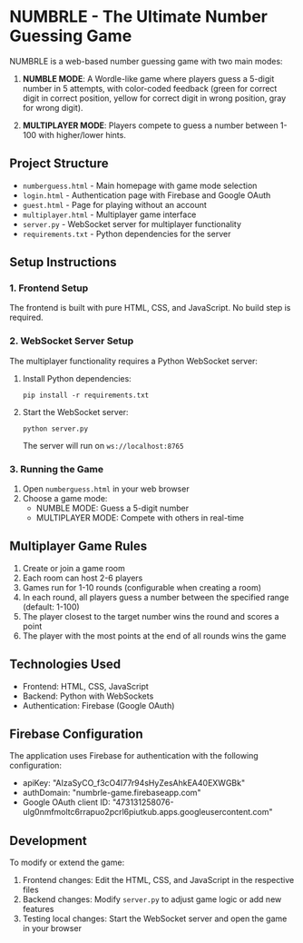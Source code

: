 # NUMBRLE - The Ultimate Number Guessing Game

NUMBRLE is a web-based number guessing game with two main modes:

1. **NUMBLE MODE**: A Wordle-like game where players guess a 5-digit number in 5 attempts, with color-coded feedback (green for correct digit in correct position, yellow for correct digit in wrong position, gray for wrong digit).

2. **MULTIPLAYER MODE**: Players compete to guess a number between 1-100 with higher/lower hints.

## Project Structure

- `numberguess.html` - Main homepage with game mode selection
- `login.html` - Authentication page with Firebase and Google OAuth
- `guest.html` - Page for playing without an account
- `multiplayer.html` - Multiplayer game interface
- `server.py` - WebSocket server for multiplayer functionality
- `requirements.txt` - Python dependencies for the server

## Setup Instructions

### 1. Frontend Setup
The frontend is built with pure HTML, CSS, and JavaScript. No build step is required.

### 2. WebSocket Server Setup
The multiplayer functionality requires a Python WebSocket server:

1. Install Python dependencies:
   ```
   pip install -r requirements.txt
   ```

2. Start the WebSocket server:
   ```
   python server.py
   ```
   The server will run on `ws://localhost:8765`

### 3. Running the Game
1. Open `numberguess.html` in your web browser
2. Choose a game mode:
   - NUMBLE MODE: Guess a 5-digit number
   - MULTIPLAYER MODE: Compete with others in real-time

## Multiplayer Game Rules

1. Create or join a game room
2. Each room can host 2-6 players
3. Games run for 1-10 rounds (configurable when creating a room)
4. In each round, all players guess a number between the specified range (default: 1-100)
5. The player closest to the target number wins the round and scores a point
6. The player with the most points at the end of all rounds wins the game

## Technologies Used

- Frontend: HTML, CSS, JavaScript
- Backend: Python with WebSockets
- Authentication: Firebase (Google OAuth)

## Firebase Configuration

The application uses Firebase for authentication with the following configuration:
- apiKey: "AIzaSyCO_f3cO4I77r94sHyZesAhkEA40EXWGBk"
- authDomain: "numbrle-game.firebaseapp.com" 
- Google OAuth client ID: "473131258076-ulg0nmfmoltc6rrapuo2pcrl6piutkub.apps.googleusercontent.com"

## Development

To modify or extend the game:

1. Frontend changes: Edit the HTML, CSS, and JavaScript in the respective files
2. Backend changes: Modify `server.py` to adjust game logic or add new features
3. Testing local changes: Start the WebSocket server and open the game in your browser